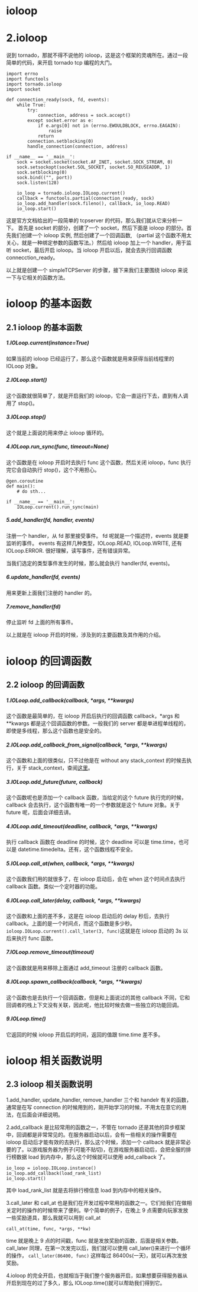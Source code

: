 # ioloop

# 2.ioloop

说到 tornado，那就不得不说他的 ioloop，这是这个框架的灵魂所在。通过一段简单的代码，来开启 tornado tcp 编程的大门。

```
import errno
import functools
import tornado.ioloop
import socket

def connection_ready(sock, fd, events):
    while True:
        try:
            connection, address = sock.accept()
        except socket.error as e:
            if e.args[0] not in (errno.EWOULDBLOCK, errno.EAGAIN):
                raise
            return
        connection.setblocking(0)
        handle_connection(connection, address)

if __name__ == '__main__':
    sock = socket.socket(socket.AF_INET, socket.SOCK_STREAM, 0)
    sock.setsockopt(socket.SOL_SOCKET, socket.SO_REUSEADDR, 1)
    sock.setblocking(0)
    sock.bind(("", port))
    sock.listen(128)

    io_loop = tornado.ioloop.IOLoop.current()
    callback = functools.partial(connection_ready, sock)
    io_loop.add_handler(sock.fileno(), callback, io_loop.READ)
    io_loop.start() 
```

这是官方文档给出的一段简单的 tcpserver 的代码，那么我们就从它来分析一下。 首先是 socket 的部分，创建了一个 socket，然后下面是 ioloop 的部分。首先我们创建一个 ioloop 实例, 然后创建了一个回调函数, （partial 这个函数不用太关心，就是一种绑定参数的函数写法。）然后给 ioloop 加上一个 handler，用于监听 socket，最后开启 ioloop。当 ioloop 开启以后，就会去执行回调函数 connecction_ready。

以上就是创建一个 simpleTCPServer 的步骤，接下来我们主要围绕 ioloop 来说一下与它相关的函数方法。

# ioloop 的基本函数

## 2.1 ioloop 的基本函数

##### 1.IOLoop.current(instance=True)

如果当前的 ioloop 已经运行了，那么这个函数就是用来获得当前线程里的 IOLoop 对象。

##### 2.IOLoop.start()

这个函数就很简单了，就是开启我们的 ioloop，它会一直运行下去，直到有人调用了 stop()。

##### 3.IOLoop.stop()

这个就是上面说的用来停止 ioloop 循环的。

##### 4.IOLoop.run_sync(func, timeout=None)

这个函数是在 ioloop 开启时去执行 func 这个函数，然后关闭 ioloop，func 执行完它会自动执行 stop()，这个不用担心。

```
@gen.coroutine
def main():
    # do sth...

if __name__ == '__main__':
    IOLoop.current().run_sync(main) 
```

##### 5.add_handler(fd, handler, events)

注册一个 handler，从 fd 那里接受事件。 fd 呢就是一个描述符，events 就是要监听的事件。 events 有这样几种类型，IOLoop.READ, IOLoop.WRITE, 还有 IOLoop.ERROR. 很好理解，读写事件，还有错误异常。

当我们选定的类型事件发生的时候，那么就会执行 handler(fd, events)。

##### 6.update_handler(fd, events)

用来更新上面我们注册的 handler 的。

##### 7.remove_handler(fd)

停止监听 fd 上面的所有事件。

以上就是在 ioloop 开启的时候，涉及到的主要函数及其作用的介绍。

# ioloop 的回调函数

## 2.2 ioloop 的回调函数

##### 1.IOLoop.add_callback(callback, *args, **kwargs)

这个函数是最简单的，在 ioloop 开启后执行的回调函数 callback，*args 和**kwargs 都是这个回调函数的参数。一般我们的 server 都是单进程单线程的，即使是多线程，那么这个函数也是安全的。

##### 2.IOLoop.add_callback_from_signal(callback, *args, **kwargs)

这个函数和上面的很类似，只不过他是在 without any stack_context 的时候去执行，关于 stack_context，查阅[这里](http://www.tornadoweb.org/en/stable/stack_context.html#module-tornado.stack_context)。

##### 3.IOLoop.add_future(future, callback)

这个函数呢也是添加一个 callback 函数，当给定的这个 future 执行完的时候，callback 会去执行，这个函数有唯一的一个参数就是这个 future 对象。关于 future 呢，后面会详细去讲。

##### 4.IOLoop.add_timeout(deadline, callback, *args, **kwargs)

执行 callback 函数在 deadline 的时候，这个 deadline 可以是 time.time，也可以是 datetime.timedelta。还有，这个函数线程不安全。

##### 5.IOLoop.call_at(when, callback, *args, **kwargs)

这个函数我们用的就很多了，在 ioloop 启动后，会在 when 这个时间点去执行 callback 函数。类似一个定时器的功能。

##### 6.IOLoop.call_later(delay, callback, *args, **kwargs)

这个函数和上面的差不多，这是在 ioloop 启动后的 delay 秒后，去执行 callback。上面的是一个时间点，而这个函数是多少秒。 `ioloop.IOLoop.current().call_later(3, func)`这就是在 ioloop 启动的 3s 以后来执行 func 函数。

##### 7.IOLoop.remove_timeout(timeout)

这个函数就是用来移除上面通过 add_timeout 注册的 callback 函数。

##### 8.IOLoop.spawn_callback(callback, *args, **kwargs)

这个函数也是去执行一个回调函数，但是和上面说过的其他 callback 不同，它和回调者的栈上下文没有关联，因此呢，他比较时候去做一些独立的功能回调。

##### 9.IOLoop.time()

它返回的时候 ioloop 开启后的时间，返回的值跟 time.time 差不多。

# ioloop 相关函数说明

## 2.3 ioloop 相关函数说明

1.add_handler, update_handler, remove_handler 三个和 handelr 有关的函数，通常是在写 connection 的时候用到的，刚开始学习的时候，不用太在意它的用法，在后面会详细说明。

2.add_callback 是比较常用的函数之一，不管在 tornado 还是其他的异步框架中，回调都是非常常见的。在服务器启动以后，会有一些相关的操作需要在 ioloop 启动后才能有效的去执行，那么这个时候，添加一个 callback 就是非常必要的了。以游戏服务器为例子(可能不贴切)，在游戏服务器启动后，会把全服的排行榜数据 load 到内存中，那么这个时候就可以使用 add_callback 了。

```
io_loop = ioloop.IOLoop.instance()
io_loop.add_callback(load_rank_list)
io_loop.start() 
```

其中 load_rank_list 就是去将排行榜信息 load 到内存中的相关操作。

3.call_later 和 call_at 也是我们在开发过程中常用的函数之一。它们给我们在做相关定时的操作的时候带来了便利。举个简单的例子，在晚上 9 点需要向玩家发放一些奖励道具，那么我就可以用到 call_at

`call_at(time, func, *args, **kw)`

time 就是晚上 9 点的时间戳，func 就是发放奖励的函数，后面是相关参数。call_later 同理，在第一次发完以后，我们就可以使用 call_later()来进行一个循环的操作， `call_later(86400, func)` 这样每过 86400s(一天)，就可以再次发放奖励。

4.ioloop 的完全开启，也就相当于我们整个服务器开启，如果想要获得服务器从开启到现在的过了多久，那么 IOLoop.time()就可以帮助我们得到它。
